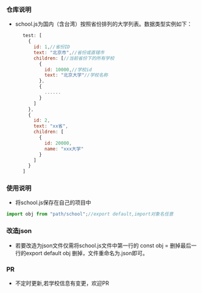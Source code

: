 ### 仓库说明
* school.js为国内（含台湾）按照省份排列的大学列表。数据类型实例如下：
``` javascript
      test: [
        {
          id: 1,//省份ID
          text: "北京市",//省份或直辖市
          children: [//当前省份下的所有学校
            {
              id: 10000,//学校id
              text: "北京大学"//学校名称
            },
            {
              ......
            }
          ]
        },
        {
          id: 2,
          text: "xx省",
          children: [
            {
              id: 20000,
              name: "xxx大学"
            }
          ]
        }
      ]
```
### 使用说明
* 将school.js保存在自己的项目中
``` javascript
import obj from "path/school";//export default,import对象名任意

```
### 改造json
* 若要改造为json文件仅需将school.js文件中第一行的 const obj = 删掉最后一行的export default obj 删掉，文件重命名为.json即可。
### PR
* 不定时更新,若学校信息有变更，欢迎PR

